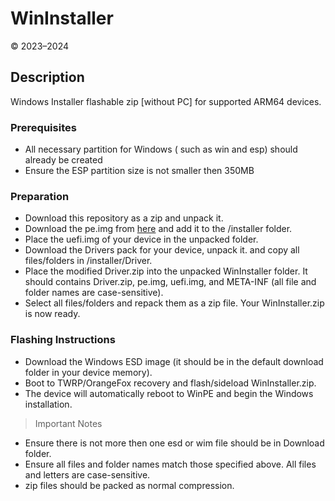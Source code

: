 # WinInstaller
© 2023–2024

## Description
Windows Installer flashable zip [without PC] for supported ARM64 devices.

### Prerequisites
- All necessary partition for Windows ( such as win and esp) should already be created
-	Ensure the ESP partition size is not smaller then 350MB

### Preparation
- Download this repository as a zip and unpack it.
-	Download the pe.img from [here](https://github.com/Kumar-Jy/WinInstaller/releases/download/WinPE/pe.img) and add it to the /installer folder.
-	Place the uefi.img of your device in the unpacked folder.
-	Download the Drivers pack for your device, unpack it. and copy all files/folders in /installer/Driver.
- Place the modified Driver.zip into the unpacked WinInstaller folder. It should contains Driver.zip, pe.img, uefi.img, and META-INF (all file and folder names are case-sensitive).
- Select all files/folders and repack them as a zip file. Your WinInstaller.zip is now ready.

### Flashing Instructions
- Download the Windows ESD image (it should be in the default download folder in your device memory).
- Boot to TWRP/OrangeFox recovery and flash/sideload WinInstaller.zip.
- The device will automatically reboot to WinPE and begin the Windows installation.
  
> Important Notes
- Ensure there is not more then one esd or wim file should be in Download folder.
- Ensure all files and folder names match those specified above. All files and letters are case-sensitive.
- zip files should be packed as normal compression.
